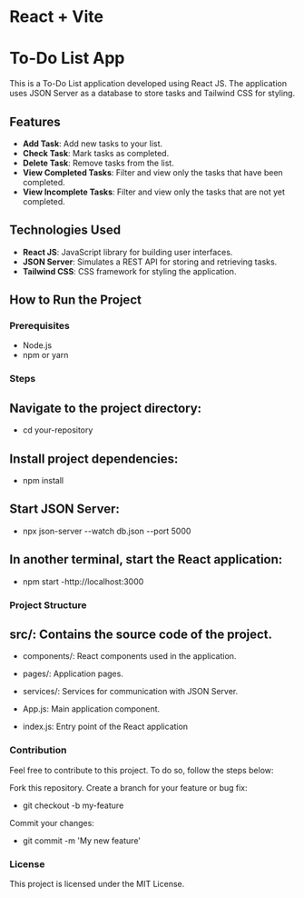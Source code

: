 # React + Vite

# To-Do List App

This is a To-Do List application developed using React JS. The application uses JSON Server as a database to store tasks and Tailwind CSS for styling.

## Features

- **Add Task**: Add new tasks to your list.
- **Check Task**: Mark tasks as completed.
- **Delete Task**: Remove tasks from the list.
- **View Completed Tasks**: Filter and view only the tasks that have been completed.
- **View Incomplete Tasks**: Filter and view only the tasks that are not yet completed.

## Technologies Used

- **React JS**: JavaScript library for building user interfaces.
- **JSON Server**: Simulates a REST API for storing and retrieving tasks.
- **Tailwind CSS**: CSS framework for styling the application.

## How to Run the Project

### Prerequisites

- Node.js
- npm or yarn

### Steps
## Navigate to the project directory:
- cd your-repository


## Install project dependencies:
- npm install

## Start JSON Server:
- npx json-server --watch db.json --port 5000

## In another terminal, start the React application:
- npm start
-http://localhost:3000

### Project Structure
## src/: Contains the source code of the project.

- components/: React components used in the application.
  
- pages/: Application pages.
  
- services/: Services for communication with JSON Server.
  
- App.js: Main application component.

- index.js: Entry point of the React application


### Contribution
Feel free to contribute to this project. To do so, follow the steps below:

Fork this repository.
Create a branch for your feature or bug fix:
- git checkout -b my-feature

Commit your changes:
- git commit -m 'My new feature'

### License
This project is licensed under the MIT License. 
